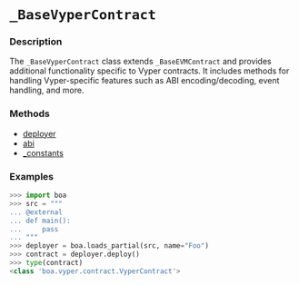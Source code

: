 # `_BaseVyperContract`

### Description

The `_BaseVyperContract` class extends `_BaseEVMContract` and provides additional functionality specific to Vyper contracts. It includes methods for handling Vyper-specific features such as ABI encoding/decoding, event handling, and more.

### Methods

- [deployer](deployer.md)
- [abi](abi.md)
- [_constants](_constants.md)

### Examples

```python
>>> import boa
>>> src = """
... @external
... def main():
...     pass
... """
>>> deployer = boa.loads_partial(src, name="Foo")
>>> contract = deployer.deploy()
>>> type(contract)
<class 'boa.vyper.contract.VyperContract'>
```